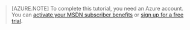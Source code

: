 > [AZURE.NOTE]
> To complete this tutorial, you need an Azure account. You can [activate your MSDN subscriber benefits](https://azure.microsoft.com/pricing/member-offers/msdn-benefits-details/?WT.mc_id=A85619ABF) or [sign up for a free trial](https://azure.microsoft.com/pricing/free-trial/?WT.mc_id=A85619ABF).

